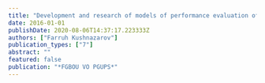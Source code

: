 ```yaml
---
title: "Development and research of models of performance evaluation of communication protocols for channel with noises"
date: 2016-01-01
publishDate: 2020-08-06T14:37:17.223333Z
authors: ["Farruh Kushnazarov"]
publication_types: ["7"]
abstract: ""
featured: false
publication: "*FGBOU VO PGUPS*"
---
```


